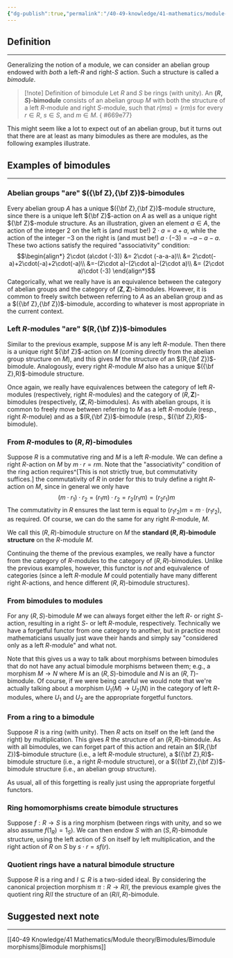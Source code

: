 ```yaml
---
{"dg-publish":true,"permalink":"/40-49-knowledge/41-mathematics/module-theory/bimodules/bimodules/","tags":["#module_theory"],"updated":"2025-10-09T20:16:58-07:00"}
---
```


## Definition
---

Generalizing the notion of a module, we can consider an abelian group endowed with *both* a left-$R$ and right-$S$ action. Such a structure is called a *bimodule*.

>[!note] Definition of bimodule
>Let $R$ and $S$ be rings (with unity). An **$(R,S)$-bimodule** consists of an abelian group $M$ with both the structure of a left $R$-module and right $S$-module, such that $r(ms)=(rm)s$ for every $r\in R$, $s\in S$, and $m\in M$.
{ #669e77}


This might seem like a lot to expect out of an abelian group, but it turns out that there are at least as many bimodules as there are modules, as the following examples illustrate.

## Examples of bimodules
---

### Abelian groups "are" $({\bf Z},{\bf Z})$-bimodules

Every abelian group $A$ has a unique $({\bf Z},{\bf Z})$-module structure, since there is a unique left ${\bf Z}$-action on $A$ as well as a unique right ${\bf Z}$-module structure. As an illustration, given an element $a\in A$, the action of the integer $2$ on the left is (and must be!) $2\cdot a = a+a$, while the action of the integer $-3$ on the right is (and must be!) $a\cdot (-3) = -a-a-a.$ These two actions satisfy the required "associativity" condition:
$$\begin{align*}
2\cdot (a\cdot (-3)) &= 2\cdot (-a-a-a)\\
&= 2\cdot(-a)+2\cdot(-a)+2\cdot(-a)\\
&=-(2\cdot a)-(2\cdot a)-(2\cdot a)\\
&= (2\cdot a)\cdot (-3)
\end{align*}$$
Categorically, what we really have is an equivalence between the category of abelian groups and the category of $(\mathbf{Z},\mathbf{Z})$-bimodules. However, it is common to freely switch between referring to $A$ as an abelian group and as a $({\bf Z},{\bf Z})$-bimodule, according to whatever is most appropriate in the current context.

### Left $R$-modules "are" $(R,{\bf Z})$-bimodules

Similar to the previous example, suppose $M$ is any left $R$-module. Then there is a unique right ${\bf Z}$-action on $M$ (coming directly from the abelian group structure on $M$), and this gives $M$ the structure of an $(R,{\bf Z})$-bimodule. Analogously, every right $R$-module $M$ also has a unique $({\bf Z},R)$-bimodule structure.

Once again, we really have equivalences between the category of left $R$-modules (respectively, right $R$-modules) and the category of $(R,\mathbf{Z})$-bimodules (respectively, $(\mathbf{Z}, R)$-bimodules). As with abelian groups, it is common to freely move between referring to $M$ as a left $R$-module (resp., right $R$-module) and as a $(R,{\bf Z})$-bimodule (resp., $({\bf Z},R)$-bimodule).

### From $R$-modules to $(R,R)$-bimodules

Suppose $R$ is a commutative ring and $M$ is a left $R$-module. We can define a right $R$-action on $M$ by $m\cdot r = rm$. Note that the "associativity" condition of the ring action requires^[This is not strictly true, but commutativity suffices.] the commutativity of $R$ in order for this to truly define a right $R$-action on $M$, since in general we only have
$$(m\cdot r_1)\cdot r_2 = (r_1m)\cdot r_2 = r_2(r_1m) = (r_2r_1)m$$
The commutativity in $R$ ensures the last term is equal to $(r_1r_2)m = m\cdot (r_1r_2)$, as required. Of course, we can do the same for any right $R$-module, $M$.

We call this $(R,R)$-bimodule structure on $M$ the **standard $(R,R)$-bimodule structure** on the $R$-module $M$.

Continuing the theme of the previous examples, we really have a functor from the category of $R$-modules to the category of $(R,R)$-bimodules. Unlike the previous examples, however, this functor is *not* and equivalence of categories (since a left $R$-module $M$ could potentially have many different right $R$-actions, and hence different $(R,R)$-bimodule structures).

### From bimodules to modules

For any $(R,S)$-bimodule $M$ we can always forget either the left $R$- or right $S$-action, resulting in a right $S$- or left $R$-module, respectively. Technically we have a forgetful functor from one category to another, but in practice most mathematicians usually just wave their hands and simply say "considered only as a left $R$-module" and what not.

Note that this gives us a way to talk about morphisms between bimodules that do not have any actual bimodule morphisms between them; e.g., a morphism $M\to N$ where $M$ is an $(R,S)$-bimodule and $N$ is an $(R,T)$-bimodule. Of course, if we were being careful we would note that we're actually talking about a morphism $U_1(M)\to U_2(N)$ in the category of left $R$-modules, where $U_1$ and $U_2$ are the appropriate forgetful functors.

### From a ring to a bimodule

Suppose $R$ is a ring (with unity). Then $R$ acts on itself on the left (and the right) by multiplication. This gives $R$ the structure of an $(R,R)$-bimodule. As with all bimodules, we can forget part of this action and retain an $(R,{\bf Z})$-bimodule structure (i.e., a left $R$-module structure), a $({\bf Z},R)$-bimodule structure (i.e., a right $R$-module structure), or a $({\bf Z},{\bf Z})$-bimodule structure (i.e., an abelian group structure).

As usual, all of this forgetting is really just using the appropriate forgetful functors.

### Ring homomorphisms create bimodule structures

Suppose $f:R\to S$ is a ring morphism (between rings with unity, and so we also assume $f(1_R)=1_S$). We can then endow $S$ with an $(S,R)$-bimodule structure, using the left action of $S$ on itself by left multiplication, and the right action of $R$ on $S$ by $s\cdot r = sf(r)$.

### Quotient rings have a natural bimodule structure

Suppose $R$ is a ring and $I\subseteq R$ is a two-sided ideal. By considering the canonical projection morphism $\pi:R\to R/I$, the previous example gives the quotient ring $R/I$ the structure of an $(R/I, R)$-bimodule.


## Suggested next note
---

[[40-49 Knowledge/41 Mathematics/Module theory/Bimodules/Bimodule morphisms\|Bimodule morphisms]]